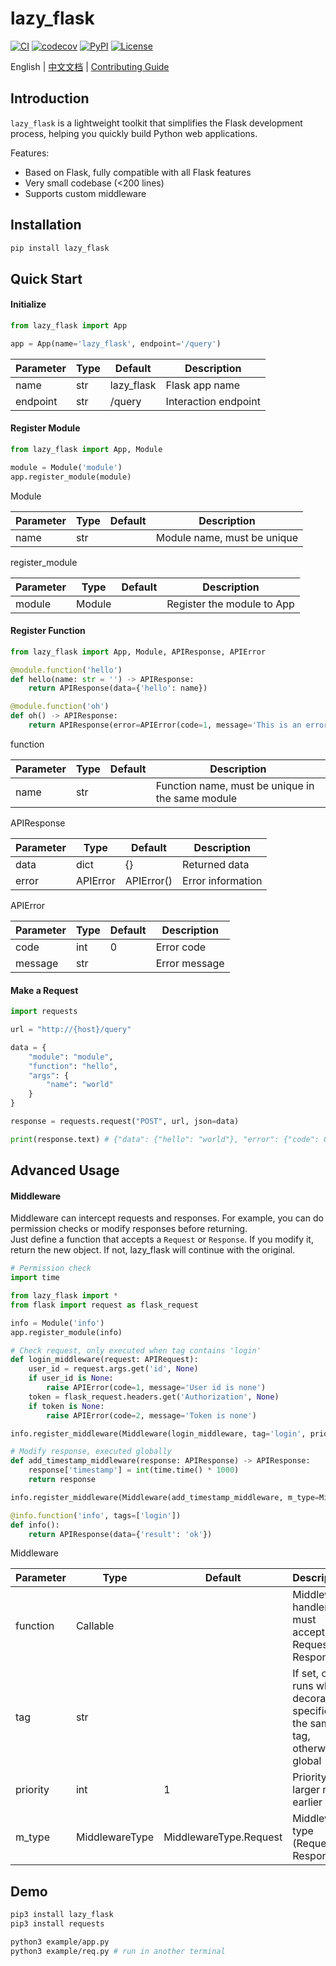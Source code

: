# lazy_flask

[![CI](https://github.com/wrl96/lazy_flask/actions/workflows/ci.yml/badge.svg)](https://github.com/wrl96/lazy_flask/actions/workflows/ci.yml)
[![codecov](https://codecov.io/gh/wrl96/lazy_flask/branch/master/graph/badge.svg)](https://codecov.io/gh/wrl96/lazy_flask)
[![PyPI](https://img.shields.io/pypi/v/lazy_flask.svg)](https://pypi.org/project/lazy_flask/)
[![License](https://img.shields.io/github/license/wrl96/lazy_flask.svg)](./LICENSE)

English | [中文文档](docs/README_zh.md) | [Contributing Guide](docs/CONTRIBUTING.md)

## Introduction

`lazy_flask` is a lightweight toolkit that simplifies the Flask development process, helping you quickly build Python web applications.

Features:

- Based on Flask, fully compatible with all Flask features
- Very small codebase (<200 lines)
- Supports custom middleware

## Installation

```bash
pip install lazy_flask
```

## Quick Start

#### Initialize
```python
from lazy_flask import App

app = App(name='lazy_flask', endpoint='/query')
```
|Parameter|Type|Default|Description|
|---|---|---|---|
|name|str|lazy_flask|Flask app name|
|endpoint|str|/query|Interaction endpoint|

#### Register Module
```python
from lazy_flask import App, Module

module = Module('module')
app.register_module(module)
```
Module

|Parameter|Type|Default|Description|
|---|---|---|---|
|name|str| |Module name, must be unique|

register_module

|Parameter|Type|Default|Description|
|---|---|---|---|
|module|Module| |Register the module to App|

#### Register Function
```python
from lazy_flask import App, Module, APIResponse, APIError

@module.function('hello')
def hello(name: str = '') -> APIResponse:
    return APIResponse(data={'hello': name})

@module.function('oh')
def oh() -> APIResponse:
    return APIResponse(error=APIError(code=1, message='This is an error.'))
```
function

|Parameter|Type|Default|Description|
|---|---|---|---|
|name|str| |Function name, must be unique in the same module|

APIResponse

|Parameter|Type|Default|Description|
|---|---|---|---|
|data|dict|{}|Returned data|
|error|APIError|APIError()|Error information|

APIError

|Parameter|Type|Default|Description|
|---|---|---|---|
|code|int|0|Error code|
|message|str| |Error message|

#### Make a Request

```python
import requests

url = "http://{host}/query"

data = {
    "module": "module",
    "function": "hello",
    "args": {
        "name": "world"
    }
}

response = requests.request("POST", url, json=data)

print(response.text) # {"data": {"hello": "world"}, "error": {"code": 0, "msg": ""}}
```

## Advanced Usage

#### Middleware

Middleware can intercept requests and responses. For example, you can do permission checks or modify responses before returning.<br>
Just define a function that accepts a `Request` or `Response`. If you modify it, return the new object. If not, lazy_flask will continue with the original.

```python
# Permission check
import time

from lazy_flask import *
from flask import request as flask_request

info = Module('info')
app.register_module(info)

# Check request, only executed when tag contains 'login'
def login_middleware(request: APIRequest):
    user_id = request.args.get('id', None)
    if user_id is None:
        raise APIError(code=1, message='User id is none')
    token = flask_request.headers.get('Authorization', None)
    if token is None:
        raise APIError(code=2, message='Token is none')

info.register_middleware(Middleware(login_middleware, tag='login', priority=1, m_type=MiddlewareType.Request))

# Modify response, executed globally
def add_timestamp_middleware(response: APIResponse) -> APIResponse:
    response['timestamp'] = int(time.time() * 1000)
    return response

info.register_middleware(Middleware(add_timestamp_middleware, m_type=MiddlewareType.Response))

@info.function('info', tags=['login'])
def info():
    return APIResponse(data={'result': 'ok'})
```

Middleware

| Parameter |Type|Default|Description|
|-----------|---|---|---|
| function  |Callable| |Middleware handler, must accept Request or Response|
| tag       |str| |If set, only runs when decorator specifies the same tag, otherwise global|
| priority  |int|1|Priority, larger runs earlier|
| m_type    |MiddlewareType|MiddlewareType.Request|Middleware type (Request or Response)|

## Demo

```bash
pip3 install lazy_flask
pip3 install requests

python3 example/app.py
python3 example/req.py # run in another terminal
```
